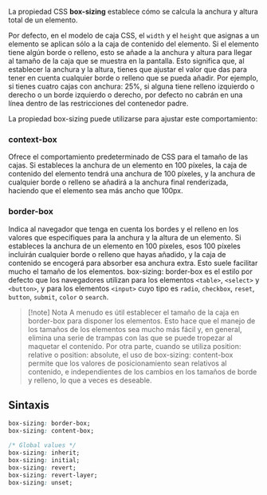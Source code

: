 La propiedad CSS **box-sizing** establece cómo se calcula la anchura y altura total de un elemento.

Por defecto, en el modelo de caja CSS, el `width` y el `height` que asignas a un elemento se aplican sólo a la caja de contenido del elemento. Si el elemento tiene algún borde o relleno, esto se añade a la anchura y altura para llegar al tamaño de la caja que se muestra en la pantalla. Esto significa que, al establecer la anchura y la altura, tienes que ajustar el valor que das para tener en cuenta cualquier borde o relleno que se pueda añadir. Por ejemplo, si tienes cuatro cajas con anchura: 25%, si alguna tiene relleno izquierdo o derecho o un borde izquierdo o derecho, por defecto no cabrán en una línea dentro de las restricciones del contenedor padre.

La propiedad box-sizing puede utilizarse para ajustar este comportamiento:

### context-box

Ofrece el comportamiento predeterminado de CSS para el tamaño de las cajas. Si estableces la anchura de un elemento en 100 píxeles, la caja de contenido del elemento tendrá una anchura de 100 píxeles, y la anchura de cualquier borde o relleno se añadirá a la anchura final renderizada, haciendo que el elemento sea más ancho que 100px.

### border-box

Indica al navegador que tenga en cuenta los bordes y el relleno en los valores que especifiques para la anchura y la altura de un elemento. Si estableces la anchura de un elemento en 100 píxeles, esos 100 píxeles incluirán cualquier borde o relleno que hayas añadido, y la caja de contenido se encogerá para absorber esa anchura extra. Esto suele facilitar mucho el tamaño de los elementos. box-sizing: border-box es el estilo por defecto que los navegadores utilizan para los elementos `<table>`, `<select>` y `<button>`, y para los elementos `<input>` cuyo tipo es `radio`, `checkbox`, `reset`, `button`, `submit`, `color` o `search`.

> [!note] Nota
> A menudo es útil establecer el tamaño de la caja en border-box para disponer los elementos. Esto hace que el manejo de los tamaños de los elementos sea mucho más fácil y, en general, elimina una serie de trampas con las que se puede tropezar al maquetar el contenido. Por otra parte, cuando se utiliza position: relative o position: absolute, el uso de box-sizing: content-box permite que los valores de posicionamiento sean relativos al contenido, e independientes de los cambios en los tamaños de borde y relleno, lo que a veces es deseable.

## Sintaxis

```css
box-sizing: border-box;
box-sizing: content-box;

/* Global values */
box-sizing: inherit;
box-sizing: initial;
box-sizing: revert;
box-sizing: revert-layer;
box-sizing: unset;
```
